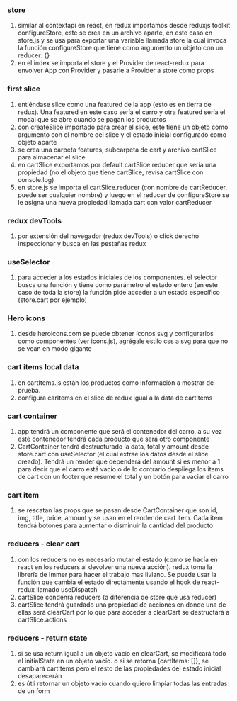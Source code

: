 ### store

1. similar al contextapi en react, en redux importamos desde reduxjs toolkit configureStore, este se crea en un archivo aparte, en este caso en store.js y se usa para exportar una variable llamada store la cual invoca la función configureStore que tiene como argumento un objeto con un reducer: {}
2. en el index se importa el store y el Provider de react-redux para envolver App con Provider y pasarle a Provider a store como props

### first slice

1. entiéndase slice como una featured de la app (esto es en tierra de redux). Una featured en este caso sería el carro y otra featured sería el modal que se abre cuando se pagan los productos
2. con createSlice importado para crear el slice, este tiene un objeto como argumento con el nombre del slice y el estado inicial configurado como objeto aparte
3. se crea una carpeta features, subcarpeta de cart y archivo cartSlice para almacenar el slice
4. en cartSlice exportamos por default cartSlice.reducer que sería una propiedad (no el objeto que tiene cartSlice, revísa cartSlice con console.log)
5. en store.js se importa el cartSlice.reducer (con nombre de cartReducer, puede ser cualquier nombre) y luego en el reducer de configureStore se le asigna una nueva propiedad llamada cart con valor cartReducer

### redux devTools

1. por extensión del navegador (redux devTools) o click derecho inspeccionar y busca en las pestañas redux

### useSelector

1. para acceder a los estados iniciales de los componentes. el selector busca una función y tiene como parámetro el estado entero (en este caso de toda la store) la función pide acceder a un estado específico (store.cart por ejemplo)

### Hero icons

1. desde heroicons.com se puede obtener íconos svg y configurarlos como componentes (ver icons.js), agrégale estilo css a svg para que no se vean en modo gigante

### cart items local data

1. en cartItems.js están los productos como información a mostrar de prueba.
2. configura carItems en el slice de redux igual a la data de cartItems

### cart container

1. app tendrá un componente que será el contenedor del carro, a su vez este contenedor tendrá cada producto que será otro componente
2. CartContainer tendrá destructurado la data, total y amount desde store.cart con useSelector (el cual extrae los datos desde el slice creado). Tendrá un render que dependerá del amount si es menor a 1 para decir que el carro está vacío o de lo contrario despliega los items de cart con un footer que resume el total y un botón para vaciar el carro

### cart item

1. se rescatan las props que se pasan desde CartContainer que son id, img, title, price, amount y se usan en el render de cart item. Cada item tendrá botones para aumentar o disminuir la cantidad del producto

### reducers - clear cart

1. con los reducers no es necesario mutar el estado (como se hacía en react en los reducers al devolver una nueva acción). redux toma la librería de Immer para hacer el trabajo mas liviano. Se puede usar la función que cambia el estado directamente usando el hook de react-redux llamado useDispatch
2. cartSlice condenrá reducers (a diferencia de store que usa reducer)
3. cartSlice tendrá guardado una propiedad de acciones en donde una de ellas será clearCart por lo que para acceder a clearCart se destructará a cartSlice.actions

### reducers - return state

1. si se usa return igual a un objeto vacío en clearCart, se modificará todo el initialState en un objeto vacío. o si se retorna {cartItems: []}, se cambiará cartItems pero el resto de las propiedades del estado inicial desaparecerán
2. es útli retornar un objeto vacío cuando quiero limpiar todas las entradas de un form

